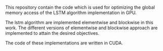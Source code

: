 This repository contain the code which is used for optimizing the global memory access of the LSTM algorithm implementation in GPU.

The lstm algorithm are implemented elementwise and blockwise in this work. The different versions of elementwise and blockwise approach are implemented to attain the desired objectives. 

The code of these implementations are written in CUDA.
